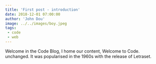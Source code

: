 ```yaml
---
title: 'First post - introduction'
date: 2018-12-01 07:00:00
author: 'John Dou'
image: ../../images/boy.jpeg
tags:
 - code
 - web
---
```


Welcome in the Code Blog, I home our content, Welcome to Code. unchanged. It was popularised in the 1960s with the release of Letraset.